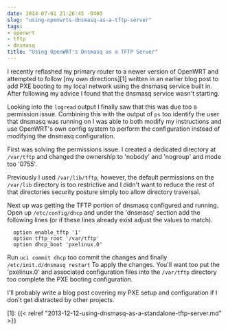 ```yaml
---
date: 2014-07-01 21:26:45 -0400
slug: "using-openwrts-dnsmasq-as-a-tftp-server"
tags:
- openwrt
- tftp
- dnsmasq
title: "Using OpenWRT's Dnsmasq as a TFTP Server"
---
```


I recently reflashed my primary router to a newer version of OpenWRT and
attempted to follow [my own directions][1] written in an earlier blog post to
add PXE booting to my local network using the dnsmasq service built in. After
following my advice I found that the dnsmasq service wasn't starting.

Looking into the `logread` output I finally saw that this was due too a
permission issue. Combining this with the output of `ps` too identify the user
that dnsmasq was running on I was able to both modify my instructions and use
OpenWRT's own config system to perform the configuration instead of modifying
the dnsmasq configuration.

First was solving the permissions issue. I created a dedicated directory at
`/var/tftp` and changed the ownership to 'nobody' and 'nogroup' and mode too
'0755'.

Previously I used `/var/lib/tftp`, however, the default permissions on the
`/var/lib` directory is too restrictive and I didn't want to reduce the rest of
that directories security posture simply too allow directory traversal.

Next up was getting the TFTP portion of dnsmasq configured and running. Open up
`/etc/config/dhcp` and under the 'dnsmasq' section add the following lines (or
if these lines already exist adjust the values to match).

```
  option enable_tftp '1'
  option tftp_root '/var/tftp'
  option dhcp_boot 'pxelinux.0'
```

Run `uci commit dhcp` too commit the changes and finally `/etc/init.d/dnsmasq
restart` To apply the changes. You'll want too put the 'pxelinux.0' and
associated configuration files into the `/var/tftp` directory too complete the
PXE booting configuration.

I'll probably write a blog post covering my PXE setup and configuration if I
don't get distracted by other projects.

[1]: {{< relref "2013-12-12-using-dnsmasq-as-a-standalone-tftp-server.md" >}}
